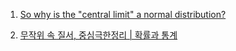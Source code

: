 1. [So why is the "central limit" a normal distribution?](https://youtu.be/d_qvLDhkg00)

2. [무작위 속 질서, 중심극한정리 | 확률과 통계](https://youtu.be/SoKjCUcDBf0)